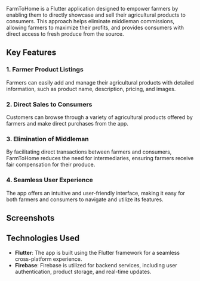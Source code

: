 FarmToHome is a Flutter application designed to empower farmers by enabling them to directly showcase and sell their agricultural products to consumers. This approach helps eliminate middleman commissions, allowing farmers to maximize their profits, and provides consumers with direct access to fresh produce from the source.

## Key Features

### 1. Farmer Product Listings
Farmers can easily add and manage their agricultural products with detailed information, such as product name, description, pricing, and images.

### 2. Direct Sales to Consumers
Customers can browse through a variety of agricultural products offered by farmers and make direct purchases from the app.

### 3. Elimination of Middleman
By facilitating direct transactions between farmers and consumers, FarmToHome reduces the need for intermediaries, ensuring farmers receive fair compensation for their produce.

### 4. Seamless User Experience
The app offers an intuitive and user-friendly interface, making it easy for both farmers and consumers to navigate and utilize its features.

## Screenshots


## Technologies Used

- **Flutter**: The app is built using the Flutter framework for a seamless cross-platform experience.
- **Firebase**: Firebase is utilized for backend services, including user authentication, product storage, and real-time updates.
